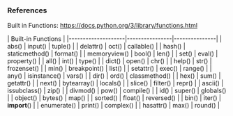 
### References 
Built in Functions: https://docs.python.org/3/library/functions.html

| Built-in Functions |
|--------------------|----------------|---------------|
| abs()              | input()        | tuple()       |
| delattr()          | oct()          | callable()    |
| hash()             | staticmethod() | format()      |
| memoryview()       | bool()         | len()         |
| set()              | eval()         | property()    |
| all()              | int()          | type()        |
| dict()             | open()         | chr()         |
| help()             | str()          | frozenset()   |
| min()              | breakpoint()   | list()        |
| setattr()          | exec()         | range()       |
| any()              | isinstance()   | vars()        |
| dir()              | ord()          | classmethod() |
| hex()              | sum()          | getattr()     |
| next()             | bytearray()    | locals()      |
| slice()            | filter()       | repr()        |
| ascii()            | issubclass()   | zip()         |
| divmod()           | pow()          | compile()     |
| id()               | super()        | globals()     |
| object()           | bytes()        | map()         |
| sorted()           | float()        | reversed()    |
| bin()              | iter()         | __import__()  |
| enumerate()        | print()        | complex()     |
| hasattr()          | max()          | round()       |